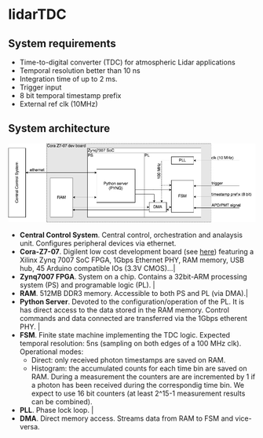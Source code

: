 # lidarTDC
## System requirements
* Time-to-digital converter (TDC) for atmospheric Lidar applications
* Temporal resolution better than 10 ns 
* Integration time of up to 2 ms.
* Trigger input
* 8 bit temporal timestamp prefix
* External ref clk (10MHz)

## System architecture
![System architecture](doc/lidarTDC.png)
* **Central Control System**. Central control, orchestration and analaysis unit. Configures peripheral devices via ethernet.
* **Cora-Z7-07**. Digilent low cost development board (see [here](https://store.digilentinc.com/cora-z7-zynq-7000-single-core-and-dual-core-options-for-arm-fpga-soc-development)) featuring a Xilinx Zynq 7007 SoC FPGA, 1Gbps Ethernet PHY, RAM memory, USB hub, 45 Arduino compatible IOs (3.3V CMOS)...|
* **Zynq7007 FPGA**. System on a chip. Contains a 32bit-ARM processing system (PS) and programable logic (PL). |
* **RAM**. 512MB DDR3 memory. Accessible to both PS and PL (via DMA).|
* **Python Server**. Devoted to the configuration/operation of the PL. It is has direct access to the data stored in the RAM memory. Control commands and data connected are transferred via the 1Gbps etherent PHY.  |
 * **FSM**. Finite state machine implementing the TDC logic. Expected temporal resolution: 5ns (sampling on both edges of a 100 MHz clk). Operational modes: 
    * Direct: only received photon timestamps are saved on RAM.
    * Histogram: the accumulated counts for each time bin are saved on RAM. During a measurement the counters are are incremented by 1 if a photon has been received during the correspondig time bin. We expect to use 16 bit counters (at least 2^15-1 measurement results can be combined). 
* **PLL**. Phase lock loop. |
* **DMA**. Direct memory access. Streams data from RAM to FSM and vice-versa. 

